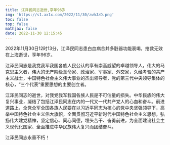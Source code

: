 ```yaml
---
title: 江泽民同志逝世,享年96岁
img: 'https://s1.ax1x.com/2022/11/30/zwhJzD.png'
toc: false
top: false
mathjax: false
date: 2022-11-30 12:15:45
---
```


2022年11月30日12时13分，江泽民同志患白血病合并多脏器功能衰竭，抢救无效在上海逝世，享年96岁。
<!-- more -->

江泽民同志是我党我军我国各族人民公认的享有崇高威望的卓越领导人，伟大的马克思主义者，伟大的无产阶级革命家、政治家、军事家、外交家，久经考验的共产主义战士，中国特色社会主义伟大事业的杰出领导者，党的第三代中央领导集体的核心，“三个代表”重要思想的主要创立者。

江泽民同志的逝世，对我党我军我国各族人民是不可估量的损失。中华民族的伟大复兴事业，凝结了包括江泽民同志在内的一代又一代共产党人的心血和奋斗。前进道路上，全党全军全国各族人民要在以习近平同志为核心的党中央坚强领导下，高举中国特色社会主义伟大旗帜，全面贯彻习近平新时代中国特色社会主义思想，弘扬伟大建党精神，坚定信心、同心同德，埋头苦干、奋勇前进，为全面建设社会主义现代化国家、全面推进中华民族伟大复兴而团结奋斗。

江泽民同志永垂不朽！